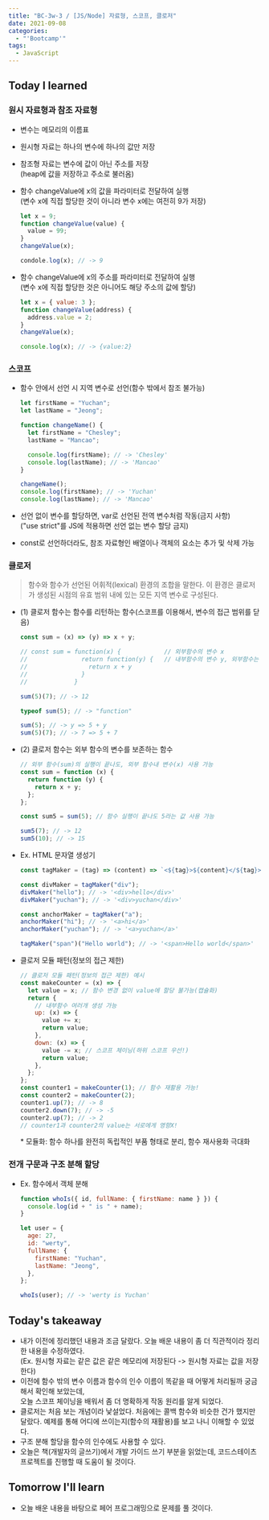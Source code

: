 ```yaml
---
title: "BC-3w-3 / [JS/Node] 자료형, 스코프, 클로저"
date: 2021-09-08
categories:
  - "'Bootcamp'"
tags:
  - JavaScript
---
```


## Today I learned

### 원시 자료형과 참조 자료형

- 변수는 메모리의 이름표
- 원시형 자료는 하나의 변수에 하나의 값만 저장
- 참조형 자료는 변수에 값이 아닌 주소를 저장  
  (heap에 값을 저장하고 주소로 불러옴)

- 함수 changeValue에 x의 값을 파라미터로 전달하여 실행  
  (변수 x에 직접 할당한 것이 아니라 변수 x에는 여전히 9가 저장)

  ```js
  let x = 9;
  function changeValue(value) {
    value = 99;
  }
  changeValue(x);

  condole.log(x); // -> 9
  ```

- 함수 changeValue에 x의 주소를 파라미터로 전달하여 실행  
  (변수 x에 직접 할당한 것은 아니어도 해당 주소의 값에 할당)

  ```js
  let x = { value: 3 };
  function changeValue(address) {
    address.value = 2;
  }
  changeValue(x);

  console.log(x); // -> {value:2}​
  ```

### 스코프

- 함수 안에서 선언 시 지역 변수로 선언(함수 밖에서 참조 불가능)

  ```js
  let firstName = "Yuchan";
  let lastName = "Jeong";

  function changeName() {
    let firstName = "Chesley";
    lastName = "Mancao";

    console.log(firstName); // -> 'Chesley'
    console.log(lastName); // -> 'Mancao'
  }

  changeName();
  console.log(firstName); // -> 'Yuchan'
  console.log(lastName); // -> 'Mancao'​
  ```

- 선언 없이 변수를 할당하면, var로 선언된 전역 변수처럼 작동(금지 사항)  
  ("use strict"를 JS에 적용하면 선언 없는 변수 할당 금지)
- const로 선언하더라도, 참조 자료형인 배열이나 객체의 요소는 추가 및 삭제 가능

### 클로저

> 함수와 함수가 선언된 어휘적(lexical) 환경의 조합을 말한다. 이 환경은 클로저가 생성된 시점의 유효 범위 내에 있는 모든 지역 변수로 구성된다.

- (1) 클로저 함수는 함수를 리턴하는 함수(스코프를 이용해서, 변수의 접근 범위를 닫음)

  ```js
  const sum = (x) => (y) => x + y;

  // const sum = function(x) {            // 외부함수의 변수 x
  //               return function(y) {   // 내부함수의 변수 y, 외부함수는 y에 접근 불가능
  //                 return x + y
  //               }
  //             }

  sum(5)(7); // -> 12

  typeof sum(5); // -> "function"

  sum(5); // -> y => 5 + y
  sum(5)(7); // -> 7 => 5 + 7
  ```

- (2) 클로저 함수는 외부 함수의 변수를 보존하는 함수

  ```js
  // 외부 함수(sum)의 실행이 끝나도, 외부 함수내 변수(x) 사용 가능
  const sum = function (x) {
    return function (y) {
      return x + y;
    };
  };

  const sum5 = sum(5); // 함수 실행이 끝나도 5라는 값 사용 가능

  sum5(7); // -> 12
  sum5(10); // -> 15
  ```

- Ex. HTML 문자열 생성기

  ```js
  const tagMaker = (tag) => (content) => `<${tag}>${content}</${tag}>`;

  const divMaker = tagMaker("div");
  divMaker("hello"); // -> '<div>hello</div>'
  divMaker("yuchan"); // -> '<div>yuchan</div>'

  const anchorMaker = tagMaker("a");
  anchorMaker("hi"); // -> '<a>hi</a>'
  anchorMaker("yuchan"); // -> '<a>yuchan</a>'

  tagMaker("span")("Hello world"); // -> '<span>Hello world</span>'
  ```

- 클로저 모듈 패턴(정보의 접근 제한)

  ```js
  // 클로저 모듈 패턴(정보의 접근 제한) 예시
  const makeCounter = (x) => {
    let value = x; // 함수 변경 없이 value에 할당 불가능(캡슐화)
    return {
      // 내부함수 여러개 생성 가능
      up: (x) => {
        value += x;
        return value;
      },
      down: (x) => {
        value -= x; // 스코프 체이닝(하위 스코프 우선!)
        return value;
      },
    };
  };
  const counter1 = makeCounter(1); // 함수 재활용 가능!
  const counter2 = makeCounter(2);
  counter1.up(7); // -> 8
  counter2.down(7); // -> -5
  counter2.up(7); // -> 2
  // counter1과 counter2의 value는 서로에게 영향X!
  ```

  \* 모듈화: 함수 하나를 완전히 독립적인 부품 형태로 분리, 함수 재사용화 극대화

### 전개 구문과 구조 분해 할당

- Ex. 함수에서 객체 분해

  ```js
  function whoIs({ id, fullName: { firstName: name } }) {
    console.log(id + " is " + name);
  }

  let user = {
    age: 27,
    id: "werty",
    fullName: {
      firstName: "Yuchan",
      lastName: "Jeong",
    },
  };

  whoIs(user); // -> 'werty is Yuchan'
  ```

## Today's takeaway

- 내가 이전에 정리했던 내용과 조금 달랐다. 오늘 배운 내용이 좀 더 직관적이라 정리한 내용을 수정하였다.  
  (Ex. 원시형 자료는 같은 값은 같은 메모리에 저장된다 -> 원시형 자료는 값을 저장한다)
- 이전에 함수 밖의 변수 이름과 함수의 인수 이름이 똑같을 때 어떻게 처리될까 궁금해서 확인해 보았는데,  
  오늘 스코프 체이닝을 배워서 좀 더 명확하게 작동 원리를 알게 되었다.
- 클로저는 처음 보는 개념이라 낯설었다. 처음에는 콜백 함수와 비슷한 건가 했지만 달랐다. 예제를 통해 어디에 쓰이는지(함수의 재활용)를 보고 나니 이해할 수 있었다.
- 구조 분해 할당을 함수의 인수에도 사용할 수 있다.
- 오늘은 책(개발자의 글쓰기)에서 개발 가이드 쓰기 부분을 읽었는데, 코드스테이츠 프로젝트를 진행할 때 도움이 될 것이다.

## Tomorrow I'll learn

- 오늘 배운 내용을 바탕으로 페어 프로그래밍으로 문제를 풀 것이다.
